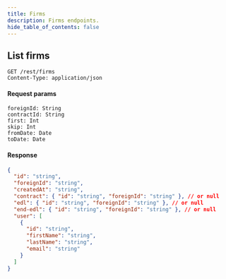 ```yaml
---
title: Firms
description: Firms endpoints.
hide_table_of_contents: false
---
```


## List firms

```request
GET /rest/firms
Content-Type: application/json
```

#### Request params

```params
foreignId: String
contractId: String
first: Int
skip: Int
fromDate: Date
toDate: Date
```

#### Response

```json
{
  "id": "string",
  "foreignId": "string",
  "createdAt": "string",
  "contract": { "id": "string", "foreignId": "string" }, // or null
  "edl": { "id": "string", "foreignId": "string" }, // or null
  "end-edl": { "id": "string", "foreignId": "string" }, // or null
  "user": [
    {
      "id": "string",
      "firstName": "string",
      "lastName": "string",
      "email": "string"
    }
  ]
}
```
